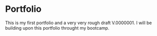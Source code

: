 # Portfolio

This is my first portfolio and a very very rough draft V.0000001. I will be building upon this portfolio throught my bootcamp.
